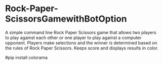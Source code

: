 # Rock-Paper-ScissorsGamewithBotOption
A simple command line Rock Paper Scissors game that allows two players to play against each other or one player to play against a computer opponent. Players make selections and the winner is determined based on the rules of Rock Paper Scissors. Keeps score and displays results in color. 

#pip install colorama
